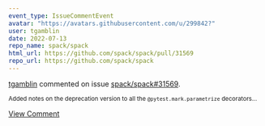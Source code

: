 ```yaml
---
event_type: IssueCommentEvent
avatar: "https://avatars.githubusercontent.com/u/299842?"
user: tgamblin
date: 2022-07-13
repo_name: spack/spack
html_url: https://github.com/spack/spack/pull/31569
repo_url: https://github.com/spack/spack
---
```


<a href='https://github.com/tgamblin' target='_blank'>tgamblin</a> commented on issue <a href='https://github.com/spack/spack/pull/31569' target='_blank'>spack/spack#31569</a>.

<small>Added notes on the deprecation version to all the `@pytest.mark.parametrize` decorators...</small>

<a href='https://github.com/spack/spack/pull/31569' target='_blank'>View Comment</a>